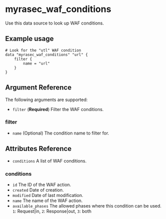 # myrasec_waf_conditions

Use this data source to look up WAF conditions.

## Example usage

```hcl
# Look for the "utl" WAF condition
data "myrasec_waf_conditions" "url" {
    filter {
        name = "url"
    }
}
```

## Argument Reference

The following arguments are supported:

* `filter` (**Required**) Filter the WAF conditions.

### filter
* `name` (Optional) The condition name to filter for.

## Attributes Reference
* `conditions` A list of WAF conditions.

### conditions
* `id` The ID of the WAF action.
* `created` Date of creation.
* `modified` Date of last modification.
* `name` The name of the WAF action.
* `available_phases` The allowed phases where this condition can be used. `1`: Request|in, `2`: Response|out, `3`: both
